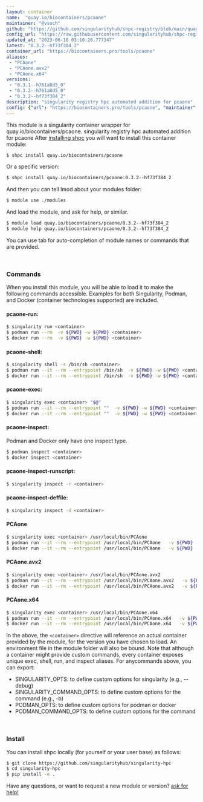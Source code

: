 ```yaml
---
layout: container
name:  "quay.io/biocontainers/pcaone"
maintainer: "@vsoch"
github: "https://github.com/singularityhub/shpc-registry/blob/main/quay.io/biocontainers/pcaone/container.yaml"
config_url: "https://raw.githubusercontent.com/singularityhub/shpc-registry/main/quay.io/biocontainers/pcaone/container.yaml"
updated_at: "2023-06-18 03:10:26.777347"
latest: "0.3.2--hf73f384_2"
container_url: "https://biocontainers.pro/tools/pcaone"
aliases:
 - "PCAone"
 - "PCAone.avx2"
 - "PCAone.x64"
versions:
 - "0.3.1--h761a8d5_0"
 - "0.3.2--h761a8d5_0"
 - "0.3.2--hf73f384_2"
description: "singularity registry hpc automated addition for pcaone"
config: {"url": "https://biocontainers.pro/tools/pcaone", "maintainer": "@vsoch", "description": "singularity registry hpc automated addition for pcaone", "latest": {"0.3.2--hf73f384_2": "sha256:1f5135499db289a991268b131890fb958b9d0e2a7d34854cf67f74b80b4a958f"}, "tags": {"0.3.1--h761a8d5_0": "sha256:d99c680eaf58f9aa301d77a4addae9b092eef9bc7c5e5f34cbde5de681277366", "0.3.2--h761a8d5_0": "sha256:0d73402b7ad65f453c1493ad33400dcb54a23e027cbbc8658feea27f21ab3794", "0.3.2--hf73f384_2": "sha256:1f5135499db289a991268b131890fb958b9d0e2a7d34854cf67f74b80b4a958f"}, "docker": "quay.io/biocontainers/pcaone", "aliases": {"PCAone": "/usr/local/bin/PCAone", "PCAone.avx2": "/usr/local/bin/PCAone.avx2", "PCAone.x64": "/usr/local/bin/PCAone.x64"}}
---
```


This module is a singularity container wrapper for quay.io/biocontainers/pcaone.
singularity registry hpc automated addition for pcaone
After [installing shpc](#install) you will want to install this container module:


```bash
$ shpc install quay.io/biocontainers/pcaone
```

Or a specific version:

```bash
$ shpc install quay.io/biocontainers/pcaone:0.3.2--hf73f384_2
```

And then you can tell lmod about your modules folder:

```bash
$ module use ./modules
```

And load the module, and ask for help, or similar.

```bash
$ module load quay.io/biocontainers/pcaone/0.3.2--hf73f384_2
$ module help quay.io/biocontainers/pcaone/0.3.2--hf73f384_2
```

You can use tab for auto-completion of module names or commands that are provided.

<br>

### Commands

When you install this module, you will be able to load it to make the following commands accessible.
Examples for both Singularity, Podman, and Docker (container technologies supported) are included.

#### pcaone-run:

```bash
$ singularity run <container>
$ podman run --rm  -v ${PWD} -w ${PWD} <container>
$ docker run --rm  -v ${PWD} -w ${PWD} <container>
```

#### pcaone-shell:

```bash
$ singularity shell -s /bin/sh <container>
$ podman run --it --rm --entrypoint /bin/sh  -v ${PWD} -w ${PWD} <container>
$ docker run --it --rm --entrypoint /bin/sh  -v ${PWD} -w ${PWD} <container>
```

#### pcaone-exec:

```bash
$ singularity exec <container> "$@"
$ podman run --it --rm --entrypoint ""  -v ${PWD} -w ${PWD} <container> "$@"
$ docker run --it --rm --entrypoint ""  -v ${PWD} -w ${PWD} <container> "$@"
```

#### pcaone-inspect:

Podman and Docker only have one inspect type.

```bash
$ podman inspect <container>
$ docker inspect <container>
```

#### pcaone-inspect-runscript:

```bash
$ singularity inspect -r <container>
```

#### pcaone-inspect-deffile:

```bash
$ singularity inspect -d <container>
```


#### PCAone

```bash
$ singularity exec <container> /usr/local/bin/PCAone
$ podman run --it --rm --entrypoint /usr/local/bin/PCAone   -v ${PWD} -w ${PWD} <container> -c " $@"
$ docker run --it --rm --entrypoint /usr/local/bin/PCAone   -v ${PWD} -w ${PWD} <container> -c " $@"
```


#### PCAone.avx2

```bash
$ singularity exec <container> /usr/local/bin/PCAone.avx2
$ podman run --it --rm --entrypoint /usr/local/bin/PCAone.avx2   -v ${PWD} -w ${PWD} <container> -c " $@"
$ docker run --it --rm --entrypoint /usr/local/bin/PCAone.avx2   -v ${PWD} -w ${PWD} <container> -c " $@"
```


#### PCAone.x64

```bash
$ singularity exec <container> /usr/local/bin/PCAone.x64
$ podman run --it --rm --entrypoint /usr/local/bin/PCAone.x64   -v ${PWD} -w ${PWD} <container> -c " $@"
$ docker run --it --rm --entrypoint /usr/local/bin/PCAone.x64   -v ${PWD} -w ${PWD} <container> -c " $@"
```



In the above, the `<container>` directive will reference an actual container provided
by the module, for the version you have chosen to load. An environment file in the
module folder will also be bound. Note that although a container
might provide custom commands, every container exposes unique exec, shell, run, and
inspect aliases. For anycommands above, you can export:

 - SINGULARITY_OPTS: to define custom options for singularity (e.g., --debug)
 - SINGULARITY_COMMAND_OPTS: to define custom options for the command (e.g., -b)
 - PODMAN_OPTS: to define custom options for podman or docker
 - PODMAN_COMMAND_OPTS: to define custom options for the command

<br>

### Install

You can install shpc locally (for yourself or your user base) as follows:

```bash
$ git clone https://github.com/singularityhub/singularity-hpc
$ cd singularity-hpc
$ pip install -e .
```

Have any questions, or want to request a new module or version? [ask for help!](https://github.com/singularityhub/singularity-hpc/issues)